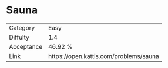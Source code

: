 # Sauna

<table>
    <tr>
        <td>Category</td>
        <td>Easy</td>
    </tr>
    <tr>
        <td>Diffulty</td>
        <td>1.4</td>
    </tr>
    <tr>
        <td>Acceptance</td>
        <td>46.92 %</td>
    </tr>
    <tr>
        <td>Link</td>
        <td>https://open.kattis.com/problems/sauna</td>
    </tr>
</table>